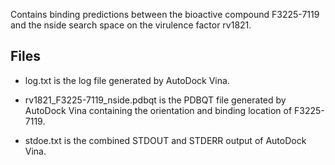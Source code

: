 Contains binding predictions between the bioactive compound F3225-7119 and the nside search space on the virulence factor rv1821.

## Files

- log.txt is the log file generated by AutoDock Vina.

- rv1821_F3225-7119_nside.pdbqt is the PDBQT file generated by AutoDock Vina containing the orientation and binding location of F3225-7119.

- stdoe.txt is the combined STDOUT and STDERR output of AutoDock Vina.

